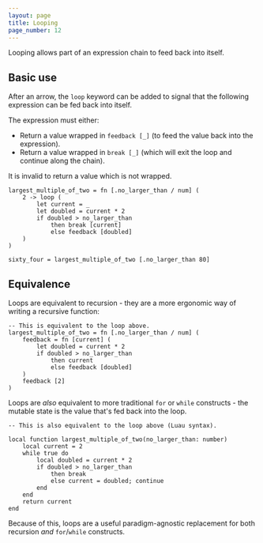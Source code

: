 ```yaml
---
layout: page
title: Looping
page_number: 12
---
```


Looping allows part of an expression chain to feed back into itself.

## Basic use

After an arrow, the `loop` keyword can be added to signal that the following
expression can be fed back into itself.

The expression must either:
- Return a value wrapped in `feedback [_]` (to feed the value back into the expression).
- Return a value wrapped in `break [_]` (which will exit the loop and continue along the chain). 

It is invalid to return a value which is not wrapped.

```
largest_multiple_of_two = fn [.no_larger_than / num] (
	2 -> loop (
		let current = _
		let doubled = current * 2
		if doubled > no_larger_than
			then break [current]
			else feedback [doubled]
	)
)

sixty_four = largest_multiple_of_two [.no_larger_than 80]
```

## Equivalence

Loops are equivalent to recursion - they are a more ergonomic way of writing
a recursive function:

```
-- This is equivalent to the loop above.
largest_multiple_of_two = fn [.no_larger_than / num] (
	feedback = fn [current] (
		let doubled = current * 2
		if doubled > no_larger_than
			then current
			else feedback [doubled]
	)
	feedback [2]
)
```

Loops are *also* equivalent to more traditional `for` or `while` constructs - 
the mutable state is the value that's fed back into the loop.

```
-- This is also equivalent to the loop above (Luau syntax).

local function largest_multiple_of_two(no_larger_than: number)
	local current = 2
	while true do
		local doubled = current * 2
		if doubled > no_larger_than
			then break
			else current = doubled; continue
		end
	end
	return current
end
```

Because of this, loops are a useful paradigm-agnostic replacement for both
recursion _and_ `for`/`while` constructs.